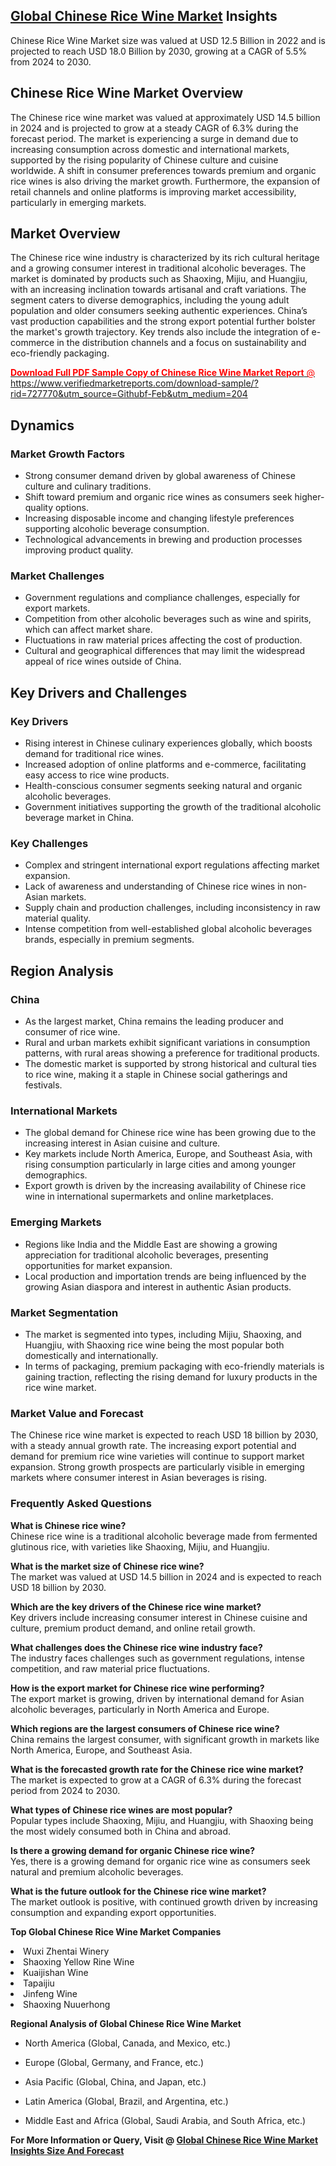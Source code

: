 <h2><a href="https://www.verifiedmarketreports.com/download-sample/?rid=727770&amp;utm_source=Githubf&amp;utm_medium=204" target="_blank">Global Chinese Rice Wine Market</a> Insights</h2><p>Chinese Rice Wine Market size was valued at USD 12.5 Billion in 2022 and is projected to reach USD 18.0 Billion by 2030, growing at a CAGR of 5.5% from 2024 to 2030.</p><p> <h2>Chinese Rice Wine Market Overview</h2> <p>The Chinese rice wine market was valued at approximately USD 14.5 billion in 2024 and is projected to grow at a steady CAGR of 6.3% during the forecast period. The market is experiencing a surge in demand due to increasing consumption across domestic and international markets, supported by the rising popularity of Chinese culture and cuisine worldwide. A shift in consumer preferences towards premium and organic rice wines is also driving the market growth. Furthermore, the expansion of retail channels and online platforms is improving market accessibility, particularly in emerging markets.</p> <h2>Market Overview</h2> <p>The Chinese rice wine industry is characterized by its rich cultural heritage and a growing consumer interest in traditional alcoholic beverages. The market is dominated by products such as Shaoxing, Mijiu, and Huangjiu, with an increasing inclination towards artisanal and craft variations. The segment caters to diverse demographics, including the young adult population and older consumers seeking authentic experiences. China’s vast production capabilities and the strong export potential further bolster the market's growth trajectory. Key trends also include the integration of e-commerce in the distribution channels and a focus on sustainability and eco-friendly packaging.</p> <p><a href="#"><p><span class=""><span style="color: #ff0000;"><strong>Download Full PDF Sample Copy of Chinese Rice Wine Market Report</strong> @ </span><a href="https://www.verifiedmarketreports.com/download-sample/?rid=727770&amp;utm_source=Githubf-Feb&amp;utm_medium=204" target="_blank">https://www.verifiedmarketreports.com/download-sample/?rid=727770&amp;utm_source=Githubf-Feb&amp;utm_medium=204</a></span></p></a></p> <h2>Dynamics</h2> <h3>Market Growth Factors</h3> <ul> <li>Strong consumer demand driven by global awareness of Chinese culture and culinary traditions.</li> <li>Shift toward premium and organic rice wines as consumers seek higher-quality options.</li> <li>Increasing disposable income and changing lifestyle preferences supporting alcoholic beverage consumption.</li> <li>Technological advancements in brewing and production processes improving product quality.</li> </ul> <h3>Market Challenges</h3> <ul> <li>Government regulations and compliance challenges, especially for export markets.</li> <li>Competition from other alcoholic beverages such as wine and spirits, which can affect market share.</li> <li>Fluctuations in raw material prices affecting the cost of production.</li> <li>Cultural and geographical differences that may limit the widespread appeal of rice wines outside of China.</li> </ul> <h2>Key Drivers and Challenges</h2> <h3>Key Drivers</h3> <ul> <li>Rising interest in Chinese culinary experiences globally, which boosts demand for traditional rice wines.</li> <li>Increased adoption of online platforms and e-commerce, facilitating easy access to rice wine products.</li> <li>Health-conscious consumer segments seeking natural and organic alcoholic beverages.</li> <li>Government initiatives supporting the growth of the traditional alcoholic beverage market in China.</li> </ul> <h3>Key Challenges</h3> <ul> <li>Complex and stringent international export regulations affecting market expansion.</li> <li>Lack of awareness and understanding of Chinese rice wines in non-Asian markets.</li> <li>Supply chain and production challenges, including inconsistency in raw material quality.</li> <li>Intense competition from well-established global alcoholic beverages brands, especially in premium segments.</li> </ul> <h2>Region Analysis</h2> <h3>China</h3> <ul> <li>As the largest market, China remains the leading producer and consumer of rice wine.</li> <li>Rural and urban markets exhibit significant variations in consumption patterns, with rural areas showing a preference for traditional products.</li> <li>The domestic market is supported by strong historical and cultural ties to rice wine, making it a staple in Chinese social gatherings and festivals.</li> </ul> <h3>International Markets</h3> <ul> <li>The global demand for Chinese rice wine has been growing due to the increasing interest in Asian cuisine and culture.</li> <li>Key markets include North America, Europe, and Southeast Asia, with rising consumption particularly in large cities and among younger demographics.</li> <li>Export growth is driven by the increasing availability of Chinese rice wine in international supermarkets and online marketplaces.</li> </ul> <h3>Emerging Markets</h3> <ul> <li>Regions like India and the Middle East are showing a growing appreciation for traditional alcoholic beverages, presenting opportunities for market expansion.</li> <li>Local production and importation trends are being influenced by the growing Asian diaspora and interest in authentic Asian products.</li> </ul> <h3>Market Segmentation</h3> <ul> <li>The market is segmented into types, including Mijiu, Shaoxing, and Huangjiu, with Shaoxing rice wine being the most popular both domestically and internationally.</li> <li>In terms of packaging, premium packaging with eco-friendly materials is gaining traction, reflecting the rising demand for luxury products in the rice wine market.</li> </ul> <h3>Market Value and Forecast</h3> <p>The Chinese rice wine market is expected to reach USD 18 billion by 2030, with a steady annual growth rate. The increasing export potential and demand for premium rice wine varieties will continue to support market expansion. Strong growth prospects are particularly visible in emerging markets where consumer interest in Asian beverages is rising.</p> <h3>Frequently Asked Questions</h3> <p><strong>What is Chinese rice wine?</strong><br>Chinese rice wine is a traditional alcoholic beverage made from fermented glutinous rice, with varieties like Shaoxing, Mijiu, and Huangjiu.</p> <p><strong>What is the market size of Chinese rice wine?</strong><br>The market was valued at USD 14.5 billion in 2024 and is expected to reach USD 18 billion by 2030.</p> <p><strong>Which are the key drivers of the Chinese rice wine market?</strong><br>Key drivers include increasing consumer interest in Chinese cuisine and culture, premium product demand, and online retail growth.</p> <p><strong>What challenges does the Chinese rice wine industry face?</strong><br>The industry faces challenges such as government regulations, intense competition, and raw material price fluctuations.</p> <p><strong>How is the export market for Chinese rice wine performing?</strong><br>The export market is growing, driven by international demand for Asian alcoholic beverages, particularly in North America and Europe.</p> <p><strong>Which regions are the largest consumers of Chinese rice wine?</strong><br>China remains the largest consumer, with significant growth in markets like North America, Europe, and Southeast Asia.</p> <p><strong>What is the forecasted growth rate for the Chinese rice wine market?</strong><br>The market is expected to grow at a CAGR of 6.3% during the forecast period from 2024 to 2030.</p> <p><strong>What types of Chinese rice wines are most popular?</strong><br>Popular types include Shaoxing, Mijiu, and Huangjiu, with Shaoxing being the most widely consumed both in China and abroad.</p> <p><strong>Is there a growing demand for organic Chinese rice wine?</strong><br>Yes, there is a growing demand for organic rice wine as consumers seek natural and premium alcoholic beverages.</p> <p><strong>What is the future outlook for the Chinese rice wine market?</strong><br>The market outlook is positive, with continued growth driven by increasing consumption and expanding export opportunities.</p> </p><p><strong>Top Global Chinese Rice Wine Market Companies</strong></p><div data-test-id=""><p><li>Wuxi Zhentai Winery</li><li> Shaoxing Yellow Rine Wine</li><li> Kuaijishan Wine</li><li> Tapaijiu</li><li> Jinfeng Wine</li><li> Shaoxing Nuuerhong</li></p><div><strong>Regional Analysis of&nbsp;Global Chinese Rice Wine Market</strong></div><ul><li dir="ltr"><p dir="ltr">North America&nbsp;(Global, Canada, and Mexico, etc.)</p></li><li dir="ltr"><p dir="ltr">Europe (Global, Germany, and France, etc.)</p></li><li dir="ltr"><p dir="ltr">Asia Pacific&nbsp;(Global, China, and Japan, etc.)</p></li><li dir="ltr"><p dir="ltr">Latin America&nbsp;(Global, Brazil, and Argentina, etc.)</p></li><li dir="ltr">Middle East and Africa&nbsp;(Global, Saudi Arabia, and South Africa, etc.)</li></ul><p><strong>For More Information or Query, Visit @&nbsp;</strong><strong><a href="https://www.verifiedmarketreports.com/product/chinese-rice-wine-market/?utm_source=Githubf&amp;utm_medium=204" target="_blank">Global Chinese Rice Wine Market Insights Size And Forecast</a></strong></p></div>
